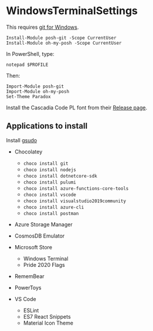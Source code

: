 # WindowsTerminalSettings

This requires [git for Windows](https://gitforwindows.org/).

```
Install-Module posh-git -Scope CurrentUser
Install-Module oh-my-posh -Scope CurrentUser
```

In PowerShell, type: 
```
notepad $PROFILE
```
Then:
```
Import-Module posh-git
Import-Module oh-my-posh
Set-Theme Paradox
```

Install the Cascadia Code PL font from their [Release page](https://github.com/microsoft/cascadia-code/releases).


## Applications to install

Install [gsudo](https://github.com/gerardog/gsudo)

- Chocolatey
  - ```choco install git```
  - ```choco install nodejs```
  - ```choco install dotnetcore-sdk```
  - ```choco install pulumi```
  - ```choco install azure-functions-core-tools```
  - ```choco install vscode```
  - ```choco install visualstudio2019community```  
  - ```choco install azure-cli```
  - ```choco install postman```


- Azure Storage Manager
- CosmosDB Emulator

- Microsoft Store
  - Windows Terminal
  - Pride 2020 Flags

- RememBear
- PowerToys

- VS Code
  - ESLint 
  - ES7 React Snippets
  - Material Icon Theme


